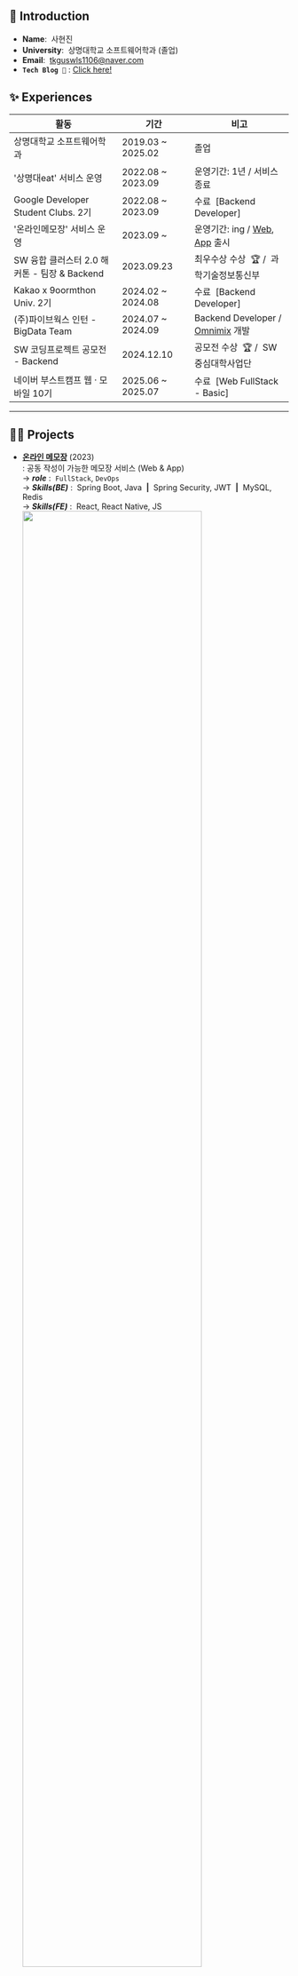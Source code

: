 ## 👋 Introduction
- **Name**:&nbsp;&nbsp;사현진
- **University**:&nbsp;&nbsp;상명대학교 소프트웨어학과 (졸업)
- **Email**:&nbsp;&nbsp;tkguswls1106@naver.com
- **`Tech Blog 🔧`** : [Click here!](https://velog.io/@tkguswls1106/series)

## ✨ Experiences
|활동|기간|비고|
|---|---|---|
|상명대학교 소프트웨어학과|2019.03 ~ 2025.02|졸업|
|'상명대eat' 서비스 운영|2022.08 ~ 2023.09|운영기간: 1년 / 서비스 종료|
|Google Developer Student Clubs. 2기|2022.08 ~ 2023.09|수료&nbsp;&nbsp;[Backend Developer]|
|'온라인메모장' 서비스 운영|2023.09 ~|운영기간: ing / <a href="https://www.onlinememo.kr">Web</a>, <a href="https://play.google.com/store/apps/details?id=com.shj.onlinememo">App</a> 출시|
|SW 융합 클러스터 2.0 해커톤 - 팀장 & Backend|2023.09.23|최우수상 수상&nbsp;&nbsp;🏆 /&nbsp;&nbsp;과학기술정보통신부|
|Kakao x 9oormthon Univ. 2기|2024.02 ~ 2024.08|수료&nbsp;&nbsp;[Backend Developer]|
|(주)파이브웍스 인턴 - BigData Team|2024.07 ~ 2024.09|Backend Developer / <a href="https://omnimix-ai.com/">Omnimix<a> 개발|
|SW 코딩프로젝트 공모전 - Backend|2024.12.10|공모전 수상&nbsp;&nbsp;🏆 /&nbsp;&nbsp;SW 중심대학사업단|
|네이버 부스트캠프 웹 · 모바일 10기|2025.06 ~ 2025.07|수료&nbsp;&nbsp;[Web FullStack - Basic]|

---
## 🧑‍💻 Projects

- **[온라인 메모장](https://github.com/OnlineMemo/)**&nbsp;(2023) <br>
: 공동 작성이 가능한 메모장 서비스 (Web & App) <br>
&#8594; ***role***&nbsp;:&nbsp;&nbsp;`FullStack`, `DevOps` <br>
&#8594; ***Skills(BE)***&nbsp;:&nbsp;&nbsp;Spring Boot, Java&nbsp;&nbsp;**|**&nbsp;&nbsp;Spring Security, JWT&nbsp;&nbsp;**|**&nbsp;&nbsp;MySQL, Redis <br>
&#8594; ***Skills(FE)***&nbsp;:&nbsp;&nbsp;React, React Native, JS<img src="https://github.com/user-attachments/assets/c60b3264-7452-4926-bb4c-720ab2429ffb" width="82%" />

- **[Dev Race](https://github.com/Dev-Race/DevRace-backend)**&nbsp;(2024) <br>
: 실시간 코딩 경쟁 및 채팅 서비스 <br>
&#8594; ***role***&nbsp;:&nbsp;&nbsp;`BackEnd`, `DevOps`, `PM` <br>
&#8594; ***Skills(BE)***&nbsp;:&nbsp;&nbsp;Spring Boot, Java&nbsp;&nbsp;**|**&nbsp;&nbsp;OAuth2, STOMP, RabbitMQ&nbsp;&nbsp;**|**&nbsp;&nbsp;MySQL, MongoDB <br>
&#8594; ***Skills(DO)***&nbsp;:&nbsp;&nbsp;AWS Elastic Beanstalk, Docker, Github Actions<img src="https://github.com/user-attachments/assets/5efa4106-c2ee-40c0-932e-afec9126fa1c" width="82%" />

<details>
  <summary>&nbsp;<strong>Other Projects</strong>&nbsp;:&nbsp;Open!</summary>

- **[Sock Sense](https://github.com/2023-Hackathon-TeamSMUD)**&nbsp;(2023)&nbsp;&nbsp;-&nbsp;&nbsp;과학기술정보통신부&nbsp;&nbsp;🏆 <br>
: 시각장애인을 위한 양말 판별 및 맞춤형 코디 추천 서비스 <br>
&#8594; ***role***&nbsp;:&nbsp;&nbsp;`BackEnd` <br>
&#8594; ***Skills***&nbsp;:&nbsp;&nbsp;Spring Boot, Java, ChatGPT API&nbsp;&nbsp;**|**&nbsp;&nbsp;Django, Python, OpenCV

- **[스마트 카트](https://github.com/KMS-SmartCart/SmartCart-backend)**&nbsp;(2024)&nbsp;&nbsp;-&nbsp;&nbsp;SW 중심대학사업단&nbsp;&nbsp;🏆 <br>
: 온/오프라인 마트 최저가 비교 서비스 <br>
&#8594; ***role***&nbsp;:&nbsp;&nbsp;`BackEnd` <br>
&#8594; ***Skills***&nbsp;:&nbsp;&nbsp;Spring Boot, Java, ChatGPT API, NaverShop API
</details>

<!--
<br>
&#8594; 자세한 회고는 여기서! : <a href="https://sahyunjin.notion.site/ee2574f945b6446f817f081cbfb67e1e?v=f649d14ec1b24cb8be65b0999c269900&pvs=4">Click!</a>
-->

---
## 💻 Skills

#### [ Back-End&nbsp;&nbsp;&&nbsp;&nbsp;DevOps ]
<!-- <img src="https://img.shields.io/badge/Spring Boot-6DB33F?style=flat-square&logo=Spring Boot&logoColor=white" alt="[ Spring Boot ]"/></a> -->
<img src="https://smartcart-s3-bucket.s3.ap-northeast-2.amazonaws.com/badge_SpringBoot.svg" alt="[ Spring Boot ]"/></a>
<img src="https://img.shields.io/badge/Django-092E20?style=flat-square&logo=Django&logoColor=white"/></a><br>
<img src="https://img.shields.io/badge/MySQL-4479A1?style=flat-square&logo=MySQL&logoColor=white"/></a>
<img src="https://img.shields.io/badge/MongoDB-47A248?style=flat-square&logo=MongoDB&logoColor=white"/></a>
<img src="https://smartcart-s3-bucket.s3.ap-northeast-2.amazonaws.com/badge_AmazonAWS.svg" alt="[ Amazon AWS ]"/></a>
<!-- <img src="https://img.shields.io/badge/Amazon AWS-232F3E?style=flat-square&logo=Amazon Web Services&logoColor=white" alt="[ Amazon AWS ]"/></a> -->

#### [ Front-End ]
<img src="https://img.shields.io/badge/React-61DBFB?style=flat-square&logo=React&logoColor=white"/></a>
<img src="https://img.shields.io/badge/TypeScript-3178C6?style=flat-square&logo=TypeScript&logoColor=white"/></a><br>
<img src="https://img.shields.io/badge/HTML-E34F26?style=flat-square&logo=HTML5&logoColor=white"/></a>
<img src="https://img.shields.io/badge/CSS-1572B6?style=flat-square&logo=CSS3&logoColor=white"/></a>
<img src="https://img.shields.io/badge/JavaScript-F7DF1E?style=flat-square&logo=JavaScript&logoColor=white"/></a>

#### [ Language ]
<img src="https://img.shields.io/badge/Java-007396?style=flat-square&logo=coffeeScript&logoColor=white"/></a>
<img src="https://img.shields.io/badge/Python-3776AB?style=flat-square&logo=Python&logoColor=white"/></a>
<img src="https://img.shields.io/badge/C++-00599C?style=flat-square&logo=C%2B%2B&logoColor=white"/></a>
<img src="https://img.shields.io/badge/C-A8B9CC?style=flat-square&logo=C&logoColor=white"/></a>

<br>

**🛠&nbsp;&nbsp;interested in** <br>
&#8594;&nbsp;&nbsp;BackEnd:&nbsp;&nbsp;Java Spring <br>
&#8594;&nbsp;&nbsp;DevOps:&nbsp;&nbsp;&nbsp;AWS (Elastic Beanstalk, RDS, CloudWatch...)

---
## 📈 Stats

[![Solved.ac Profile](http://mazassumnida.wtf/api/v2/generate_badge?boj=tkguswls1106)](https://solved.ac/tkguswls1106/)
<!-- [![Solved.ac Profile](http://mazassumnida.wtf/api/generate_badge?boj=tkguswls1106)](https://solved.ac/tkguswls1106) -->

<div align=left>
    <!-- <img src="https://github-readme-stats.vercel.app/api?username=tkguswls1106&count_private=true&show_icons=true&theme=gotham&hide_rank=true&hide=stars&card_width=318" style="height : 165px;" /> -->
    <img src="https://github-readme-stats-theta-ten-43.vercel.app/api?username=tkguswls1106&count_private=true&show_icons=true&theme=gotham&hide_rank=true&hide=stars&include_all_commits=true&card_width=318" style="height : 165px;" />
    <!-- <img src="https://github-readme-stats.vercel.app/api/top-langs/?username=tkguswls1106&layout=compact&theme=gotham&hide=jupyter%20notebook&card_width=318" /> -->
    <img src="https://github-readme-stats-theta-ten-43.vercel.app/api/top-langs/?username=tkguswls1106&layout=compact&theme=gotham&hide=jupyter%20notebook,html,css&card_width=318" />
</div>

<br>

<!--
<img src="https://github.com/user-attachments/assets/172356aa-3b82-4f11-ace4-de776fb1ed99" style="width : 658px;" /><br>
<img src="https://smartcart-s3-bucket.s3.ap-northeast-2.amazonaws.com/tkguswls1106GithubGrass" style="width : 654px;" /><br><br>
-->
<img src="https://smartcart-s3-bucket.s3.ap-northeast-2.amazonaws.com/tkguswls1106GithubGrassAll" style="width : 654px;" /><br><br>
&#8594;&nbsp;&nbsp;***contributions in&nbsp;&nbsp;2022 ~ 2025***&nbsp;&nbsp;·&nbsp;&nbsp;<a href="https://velog.io/@tkguswls1106/Github-%EC%95%BD-3%EB%85%84-%ED%9A%8C%EA%B3%A0-%EB%82%98%EC%97%90%EA%B2%8C-1%EC%9D%BC1%EC%BB%A4%EB%B0%8B%EC%9D%80-%EB%AC%B4%EC%8A%A8-%EC%9D%98%EB%AF%B8%EC%98%80%EB%8A%94%EA%B0%80">회고</a>
